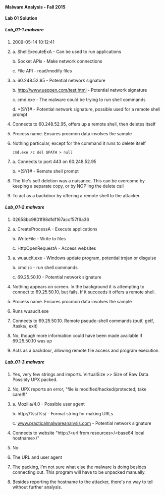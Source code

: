 #### Malware Analysis - Fall 2015
#### Lab 01 Solution

##### Lab_01-1.malware


1. 2009-05-14 10:12:41

2. 
    a. ShellExecuteExA - Can be used to run applications

    b. Socket APIs - Make network connections
    
    c. File API - read/modify files

3. 
    a. 60.248.52.95 - Potential network signature

    b. http://www.ueopen.com/test.html - Potential network signature
    
    c. cmd.exe - The malware could be trying to run shell commands
    
    d. *(SY)# - Potential network signature, possible used for a remote shell prompt

4. Connects to 60.248.52.95, offers up a remote shell, then deletes itself

5. Process name. Ensures procmon data involves the sample

6. Nothing particular, except for the command it runs to delete itself

    `cmd.exe /c del $PATH > null`

7. 
    a. Connects to port 443 on 60.248.52.95

    b. *(SY)# - Remote shell prompt
    
8. The file's self deletion was a nuisance. This can be overcome by keeping a separate 
   copy, or by NOP'ing the delete call

9. To act as a backdoor by offering a remote shell to the attacker

##### Lab_01-2.malware

1. 02658bc9801f98dfdf167accf57f6a36

2. 
    a. CreateProcessA - Execute applications

    b. WriteFile - Write to files
    
    c. HttpOpenRequestA - Access websites

3. 
    a. wuauclt.exe - Windows update program, potential trojan or disguise

    b. cmd /c - run shell commands
    
    c. 69.25.50.10 - Potential network signature

4. Nothing appears on screen. In the background it is attempting to connect to 
   69.25.50.10, but fails. If it succeeds it offers a remote shell.

5. Process name. Ensures procmon data involves the sample

6. Runs wuauclt.exe

7. Connects to 69.25.50.10. Remote pseudo-shell commands (putf, getf, /tasks/, exit)

8. No, though more information could have been made available if 69.25.50.10 was up

9. Acts as a backdoor, allowing remote file access and program execution.

##### Lab_01-3.malware

1. Yes, very few strings and imports. VirtualSize >> Size of Raw Data. Possibly UPX packed.

2. No, UPX reports an error, "file is modified/hacked/protected; take care!!!"

3. 
    a. Mozilla/4.0 - Possible user agent

    b. http://%s/%s/ - Format string for making URLs
    
    c. www.practicalmalwareanalysis.com - Potential network signature

4. Connects to website "http://\<url from resources\>/\<base64 local hostname\>/"

5. No

6. The URL and user agent

7. The packing, I'm not sure what else the malware is doing besides connecting out.
   This program will have to be unpacked manually.

8. Besides reporting the hostname to the attacker, there's no way to tell without further
   analysis.

